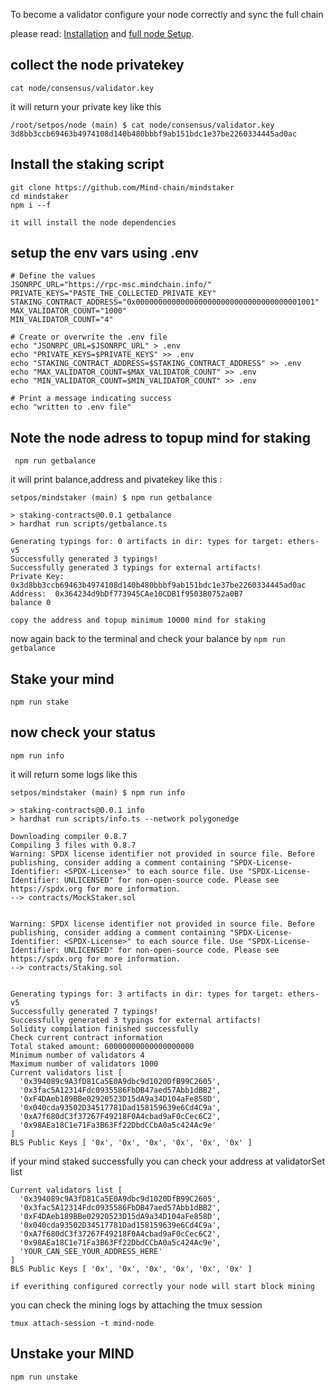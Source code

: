 To become a validator configure your node correctly and sync the full chain 


 please read: [Installation](/docs/get-started/installation) and [full node Setup](/docs/get-started/full-node-deployment).


 ## collect the node privatekey 

 ```shell
 cat node/consensus/validator.key

```

it will return your private key like this 
```shell
/root/setpos/node (main) $ cat node/consensus/validator.key
3d8bb3ccb69463b4974108d140b480bbbf9ab151bdc1e37be2260334445ad0ac
```

 ## Install the staking script 

```shell
git clone https://github.com/Mind-chain/mindstaker
cd mindstaker 
npm i --f 
```
`it will install the node dependencies`

## setup the env vars using .env

```shell
# Define the values
JSONRPC_URL="https://rpc-msc.mindchain.info/"
PRIVATE_KEYS="PASTE_THE_COLLECTED_PRIVATE_KEY"
STAKING_CONTRACT_ADDRESS="0x0000000000000000000000000000000000001001"
MAX_VALIDATOR_COUNT="1000"
MIN_VALIDATOR_COUNT="4"

# Create or overwrite the .env file
echo "JSONRPC_URL=$JSONRPC_URL" > .env
echo "PRIVATE_KEYS=$PRIVATE_KEYS" >> .env
echo "STAKING_CONTRACT_ADDRESS=$STAKING_CONTRACT_ADDRESS" >> .env
echo "MAX_VALIDATOR_COUNT=$MAX_VALIDATOR_COUNT" >> .env
echo "MIN_VALIDATOR_COUNT=$MIN_VALIDATOR_COUNT" >> .env

# Print a message indicating success
echo "written to .env file"

```

## Note the node adress to topup mind for staking 

```shell
 npm run getbalance
```
it will print balance,address and pivatekey like this :

```shell
setpos/mindstaker (main) $ npm run getbalance

> staking-contracts@0.0.1 getbalance
> hardhat run scripts/getbalance.ts

Generating typings for: 0 artifacts in dir: types for target: ethers-v5
Successfully generated 3 typings!
Successfully generated 3 typings for external artifacts!
Private Key:  0x3d8bb3ccb69463b4974108d140b480bbbf9ab151bdc1e37be2260334445ad0ac
Address:  0x364234d9bDf773945CAe10CDB1f9503B0752a0B7
balance 0
```
 
``copy the address and topup minimum 10000 mind for staking
``

now again back to the terminal and check your balance by ``npm run getbalance``


## Stake your mind 
```shell
npm run stake 
```

## now check your status 

```shell
npm run info 
```
it will return some logs like this 
```shell
setpos/mindstaker (main) $ npm run info 

> staking-contracts@0.0.1 info
> hardhat run scripts/info.ts --network polygonedge

Downloading compiler 0.8.7
Compiling 3 files with 0.8.7
Warning: SPDX license identifier not provided in source file. Before publishing, consider adding a comment containing "SPDX-License-Identifier: <SPDX-License>" to each source file. Use "SPDX-License-Identifier: UNLICENSED" for non-open-source code. Please see https://spdx.org for more information.
--> contracts/MockStaker.sol


Warning: SPDX license identifier not provided in source file. Before publishing, consider adding a comment containing "SPDX-License-Identifier: <SPDX-License>" to each source file. Use "SPDX-License-Identifier: UNLICENSED" for non-open-source code. Please see https://spdx.org for more information.
--> contracts/Staking.sol


Generating typings for: 3 artifacts in dir: types for target: ethers-v5
Successfully generated 7 typings!
Successfully generated 3 typings for external artifacts!
Solidity compilation finished successfully
Check current contract information
Total staked amount: 60000000000000000000
Minimum number of validators 4
Maximum number of validators 1000
Current validators list [
  '0x394089c9A3fD81Ca5E0A9dbc9d1020DfB99C2605',
  '0x3fac5A12314Fdc0935586FbDB47aed57Abb1dBB2',
  '0xF4DAeb189BBe02920523D15dA9a34D104aFe858D',
  '0x040cda93502D34517781Dad158159639e6Cd4C9a',
  '0xA7f680dC3f37267F49218F0A4cbad9aF0cCec6C2',
  '0x98AEa18C1e71Fa3B63Ff22DbdCCbA0a5c424Ac9e'
]
BLS Public Keys [ '0x', '0x', '0x', '0x', '0x', '0x' ]
```

if your mind staked successfully you can check your address at validatorSet list 
```shell
Current validators list [
  '0x394089c9A3fD81Ca5E0A9dbc9d1020DfB99C2605',
  '0x3fac5A12314Fdc0935586FbDB47aed57Abb1dBB2',
  '0xF4DAeb189BBe02920523D15dA9a34D104aFe858D',
  '0x040cda93502D34517781Dad158159639e6Cd4C9a',
  '0xA7f680dC3f37267F49218F0A4cbad9aF0cCec6C2',
  '0x98AEa18C1e71Fa3B63Ff22DbdCCbA0a5c424Ac9e',
  'YOUR_CAN_SEE_YOUR_ADDRESS_HERE'
]
BLS Public Keys [ '0x', '0x', '0x', '0x', '0x', '0x' ]
```
``if everithing configured correctly your node will start block mining ``

you can check the mining logs by attaching the tmux session 

```shell
tmux attach-session -t mind-node
```

## Unstake your MIND
```shell
npm run unstake 
```